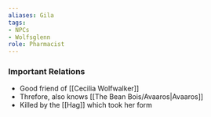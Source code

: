 ```yaml
---
aliases: Gila
tags: 
- NPCs
- Wolfsglenn
role: Pharmacist
---
```


### Important Relations
- Good friend of [[Cecilia Wolfwalker]]
- Threfore, also knows [[The Bean Bois/Avaaros|Avaaros]]
- Killed by the [[Hag]] which took her form